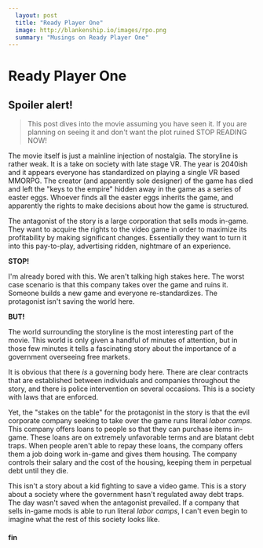 ```yaml
---
  layout: post
  title: "Ready Player One"
  image: http://blankenship.io/images/rpo.png
  summary: "Musings on Ready Player One"
---
```


Ready Player One
================

## Spoiler alert!
> This post dives into the movie assuming you have seen it. If you are planning
> on seeing it and don't want the plot ruined STOP READING NOW!

The movie itself is just a mainline injection of nostalgia. The storyline is rather weak. It is a take on society with late stage VR. The year is 2040ish and it appears everyone has standardized on playing a single VR based MMORPG. The creator (and apparently sole designer) of the game has died and left the "keys to the empire" hidden away in the game as a series of easter eggs. Whoever finds all the easter eggs inherits the game, and apparently the rights to make decisions about how the game is structured.

The antagonist of the story is a large corporation that sells mods in-game. They want to acquire the rights to the video game in order to maximize its profitability by making significant changes. Essentially they want to turn it into this pay-to-play, advertising ridden, nightmare of an experience.

**STOP!**

I'm already bored with this. We aren't talking high stakes here. The worst case scenario is that this company takes over the game and ruins it. Someone builds a new game and everyone re-standardizes. The protagonist isn't saving the world here.

**BUT!**

The world surrounding the storyline is the most interesting part of the movie. This world is only given a handful of minutes of attention, but in those few minutes it tells a fascinating story about the importance of a government overseeing free markets.

It is obvious that there _is_ a governing body here. There are clear contracts that are established between individuals and companies throughout the story, and there is police intervention on several occasions. This is a society with laws that are enforced.

Yet, the "stakes on the table" for the protagonist in the story is that the evil corporate company seeking to take over the game runs literal _labor camps_. This company offers loans to people so that they can purchase items in-game. These loans are on extremely unfavorable terms and are blatant debt traps. When people aren't able to repay these loans, the company offers them a job doing work in-game and gives them housing. The company controls their salary and the cost of the housing, keeping them in perpetual debt until they die.

This isn't a story about a kid fighting to save a video game. This is a story about a society where the government hasn't regulated away debt traps. The day wasn't saved when the antagonist prevailed. If a company that sells in-game mods is able to run literal _labor camps_, I can't even begin to imagine what the rest of this society looks like.

#### fin
